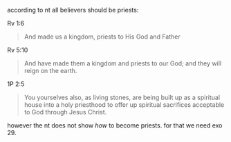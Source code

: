 according to nt all believers should
be priests:

Rv 1:6
> And made us a kingdom, priests to His God and Father

Rv 5:10
> And have made them a kingdom and priests to our God; and they will reign on the earth.

1P 2:5
> You yourselves also, as living stones, are being built up as a spiritual house into a holy priesthood to offer up spiritual sacrifices acceptable to God through Jesus Christ.

however the nt does not show _how_ 
to become priests. for that we need
exo 29.

